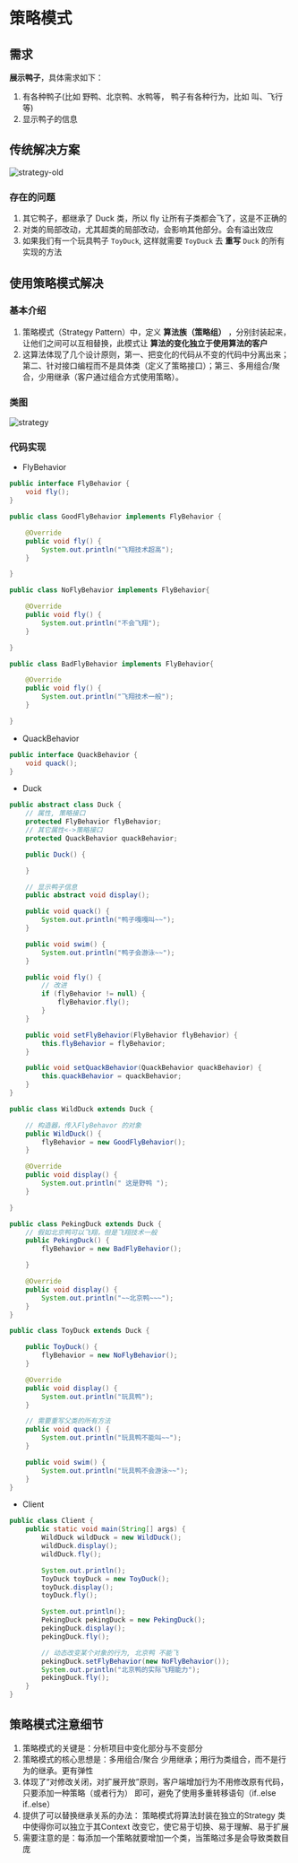 # 策略模式
## 需求
**展示鸭子**，具体需求如下：

1. 有各种鸭子(比如 野鸭、北京鸭、水鸭等， 鸭子有各种行为，比如 叫、飞行等)
2. 显示鸭子的信息

## 传统解决方案
![strategy-old](./assets/strategy-old.png)

### 存在的问题
1. 其它鸭子，都继承了 Duck 类，所以 fly 让所有子类都会飞了，这是不正确的
2. 对类的局部改动，尤其超类的局部改动，会影响其他部分。会有溢出效应
3. 如果我们有一个玩具鸭子 `ToyDuck`, 这样就需要 `ToyDuck` 去 **重写** `Duck` 的所有实现的方法

## 使用策略模式解决
### 基本介绍
1. 策略模式（Strategy Pattern）中，定义 **算法族（策略组）** ，分别封装起来，让他们之间可以互相替换，此模式让 **算法的变化独立于使用算法的客户**
2. 这算法体现了几个设计原则，第一、把变化的代码从不变的代码中分离出来；第二、针对接口编程而不是具体类（定义了策略接口）；第三、多用组合/聚合，少用继承（客户通过组合方式使用策略）。

### 类图
![strategy](./assets/strategy.png)

### 代码实现
* FlyBehavior
```java
public interface FlyBehavior {
	void fly();
}

public class GoodFlyBehavior implements FlyBehavior {

	@Override
	public void fly() {
		System.out.println("飞翔技术超高");
	}

}

public class NoFlyBehavior implements FlyBehavior{

	@Override
	public void fly() {
		System.out.println("不会飞翔");
	}

}

public class BadFlyBehavior implements FlyBehavior{

	@Override
	public void fly() {
		System.out.println("飞翔技术一般");
	}

}
```

* QuackBehavior
```java
public interface QuackBehavior {
	void quack();
}
```

* Duck
```java
public abstract class Duck {
	// 属性, 策略接口
	protected FlyBehavior flyBehavior;
	// 其它属性<->策略接口
	protected QuackBehavior quackBehavior;

	public Duck() {

	}

	// 显示鸭子信息
	public abstract void display();

	public void quack() {
		System.out.println("鸭子嘎嘎叫~~");
	}

	public void swim() {
		System.out.println("鸭子会游泳~~");
	}

	public void fly() {
		// 改进
		if (flyBehavior != null) {
			flyBehavior.fly();
		}
	}

	public void setFlyBehavior(FlyBehavior flyBehavior) {
		this.flyBehavior = flyBehavior;
	}

	public void setQuackBehavior(QuackBehavior quackBehavior) {
		this.quackBehavior = quackBehavior;
	}
}

public class WildDuck extends Duck {

	// 构造器，传入FlyBehavor 的对象
	public WildDuck() {
		flyBehavior = new GoodFlyBehavior();
	}

	@Override
	public void display() {
		System.out.println(" 这是野鸭 ");
	}

}

public class PekingDuck extends Duck {
	// 假如北京鸭可以飞翔，但是飞翔技术一般
	public PekingDuck() {
		flyBehavior = new BadFlyBehavior();

	}

	@Override
	public void display() {
		System.out.println("~~北京鸭~~~");
	}
}

public class ToyDuck extends Duck {

	public ToyDuck() {
		flyBehavior = new NoFlyBehavior();
	}

	@Override
	public void display() {
		System.out.println("玩具鸭");
	}

	// 需要重写父类的所有方法
	public void quack() {
		System.out.println("玩具鸭不能叫~~");
	}

	public void swim() {
		System.out.println("玩具鸭不会游泳~~");
	}
}
```

* Client
```java
public class Client {
	public static void main(String[] args) {
		WildDuck wildDuck = new WildDuck();
		wildDuck.display();
		wildDuck.fly();

		System.out.println();
		ToyDuck toyDuck = new ToyDuck();
		toyDuck.display();
		toyDuck.fly();

		System.out.println();
		PekingDuck pekingDuck = new PekingDuck();
		pekingDuck.display();
		pekingDuck.fly();

		// 动态改变某个对象的行为, 北京鸭 不能飞
		pekingDuck.setFlyBehavior(new NoFlyBehavior());
		System.out.println("北京鸭的实际飞翔能力");
		pekingDuck.fly();
	}
}
```

## 策略模式注意细节
1. 策略模式的关键是：分析项目中变化部分与不变部分
2. 策略模式的核心思想是：多用组合/聚合 少用继承；用行为类组合，而不是行为的继承。更有弹性
3. 体现了“对修改关闭，对扩展开放”原则，客户端增加行为不用修改原有代码，只要添加一种策略（或者行为） 即可，避免了使用多重转移语句（if..else if..else）
4. 提供了可以替换继承关系的办法： 策略模式将算法封装在独立的Strategy 类中使得你可以独立于其Context 改变它，使它易于切换、易于理解、易于扩展
5. 需要注意的是：每添加一个策略就要增加一个类，当策略过多是会导致类数目庞
